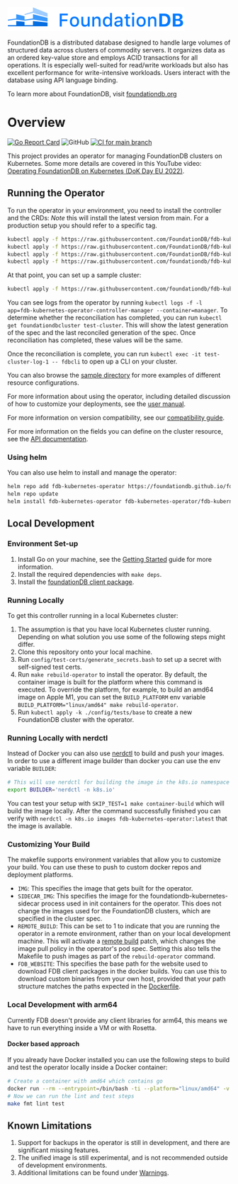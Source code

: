 <img alt="FoundationDB logo" src="docs/FDB_logo.png?raw=true" width="400">

FoundationDB is a distributed database designed to handle large volumes of structured data across clusters of commodity servers. It organizes data as an ordered key-value store and employs ACID transactions for all operations. It is especially well-suited for read/write workloads but also has excellent performance for write-intensive workloads. Users interact with the database using API language binding.

To learn more about FoundationDB, visit [foundationdb.org](https://www.foundationdb.org/)

# Overview

[![Go Report Card](https://goreportcard.com/badge/github.com/FoundationDB/fdb-kubernetes-operator)](https://goreportcard.com/report/github.com/FoundationDB/fdb-kubernetes-operator)
![GitHub](https://img.shields.io/github/license/FoundationDB/fdb-kubernetes-operator)
[![CI for main branch](https://github.com/FoundationDB/fdb-kubernetes-operator/actions/workflows/pull_request.yml/badge.svg)](https://github.com/FoundationDB/fdb-kubernetes-operator/actions/workflows/pull_request.yml)

This project provides an operator for managing FoundationDB clusters on Kubernetes.
Some more details are covered in this YouTube video: [Operating FoundationDB on Kubernetes (DoK Day EU 2022)](https://www.youtube.com/watch?v=Kf3kquvuing).

## Running the Operator

To run the operator in your environment, you need to install the controller and the CRDs:
*Note* this will install the latest version from main. For a production setup you should refer to a specific tag.

```bash
kubectl apply -f https://raw.githubusercontent.com/FoundationDB/fdb-kubernetes-operator/main/config/crd/bases/apps.foundationdb.org_foundationdbclusters.yaml
kubectl apply -f https://raw.githubusercontent.com/FoundationDB/fdb-kubernetes-operator/main/config/crd/bases/apps.foundationdb.org_foundationdbbackups.yaml
kubectl apply -f https://raw.githubusercontent.com/FoundationDB/fdb-kubernetes-operator/main/config/crd/bases/apps.foundationdb.org_foundationdbrestores.yaml
kubectl apply -f https://raw.githubusercontent.com/foundationdb/fdb-kubernetes-operator/main/config/samples/deployment.yaml
```

At that point, you can set up a sample cluster:

```bash
kubectl apply -f https://raw.githubusercontent.com/foundationdb/fdb-kubernetes-operator/main/config/samples/cluster.yaml
```

You can see logs from the operator by running
`kubectl logs -f -l app=fdb-kubernetes-operator-controller-manager --container=manager`. To determine whether the reconciliation has completed, you can run `kubectl get foundationdbcluster test-cluster`. This will show the latest generation of the
spec and the last reconciled generation of the spec. Once reconciliation has completed, these values will be the same.

Once the reconciliation is complete, you can run `kubectl exec -it test-cluster-log-1 -- fdbcli` to open up a CLI on your cluster.

You can also browse the [sample directory](config/samples) for more examples of different resource configurations.

For more information about using the operator, including detailed discussion of how to customize your deployments, see the [user manual](docs/manual/index.md).

For more information on version compatibility, see our [compatibility guide](docs/compatibility.md).

For more information on the fields you can define on the cluster resource, see the [API documentation](docs/cluster_spec.md).

### Using helm

You can also use helm to install and manage the operator:

```bash
helm repo add fdb-kubernetes-operator https://foundationdb.github.io/fdb-kubernetes-operator/
helm repo update
helm install fdb-kubernetes-operator fdb-kubernetes-operator/fdb-kubernetes-operator
 ```

## Local Development

### Environment Set-up

1. Install Go on your machine, see the [Getting Started](https://golang.org/doc/install) guide for more information.
1. Install the required dependencies with `make deps`.
1. Install the [foundationDB client package](https://github.com/apple/foundationdb/releases).

### Running Locally

To get this controller running in a local Kubernetes cluster:

1. The assumption is that you have local Kubernetes cluster running.
   Depending on what solution you use some of the following steps might differ.
1. Clone this repository onto your local machine.
1. Run `config/test-certs/generate_secrets.bash` to set up a secret with
   self-signed test certs.
1. Run `make rebuild-operator` to install the operator. By default, the
   container image is built for the platform where this command is executed.
   To override the platform, for example, to build an amd64 image on Apple M1,
   you can set the `BUILD_PLATFORM` env variable
   `BUILD_PLATFORM="linux/amd64" make rebuild-operator`.
1. Run `kubectl apply -k ./config/tests/base`
   to create a new FoundationDB cluster with the operator.

### Running Locally with nerdctl

Instead of Docker you can also use [nerdctl](https://github.com/containerd/nerdctl) to build and push your images.
In order to use a different image builder than docker you can use the env variable `BUILDER`:

```bash
# This will use nerdctl for building the image in the k8s.io namespace
export BUILDER='nerdctl -n k8s.io'
```

You can test your setup with `SKIP_TEST=1 make container-build` which will build the image locally.
After the command successfully finished you can verify with `nerdctl -n k8s.io images fdb-kubernetes-operator:latest` that the image is available.

### Customizing Your Build

The makefile supports environment variables that allow you to customize your build. You can use these to push to custom docker repos and deployment platforms.

* `IMG`: This specifies the image that gets built for the operator.
* `SIDECAR_IMG`: This specifies the image for the foundationdb-kubernetes-sidecar process used in init containers for the operator. This does not change the images used for the FoundationDB clusters, which are specified in the cluster spec.
* `REMOTE_BUILD`: This can be set to 1 to indicate that you are running the operator in a remote environment, rather than on your local development machine. This will activate a [remote build](config/development/remote_build.yaml) patch, which changes the image pull policy in the operator's pod spec. Setting this also tells the Makefile to push images as part of the `rebuild-operator` command.
* `FDB_WEBSITE`: This specifies the base path for the website used to download FDB client packages in the docker builds. You can use this to download custom binaries from your own host, provided that your path structure matches the paths expected in the [Dockerfile](Dockerfile).

### Local Development with arm64

Currently FDB doesn't provide any client libraries for arm64, this means we have to run everything inside a VM or with Rosetta.

#### Docker based approach

If you already have Docker installed you can use the following steps to build and test the operator locally inside a Docker container:

```bash
# Create a container with amd64 which contains go
docker run --rm --entrypoint=/bin/bash -ti --platform="linux/amd64" -v $(pwd):/work -w /work docker.io/library/golang:1.19 ./scripts/setup_container.sh
# Now we can run the lint and test steps
make fmt lint test
```

## Known Limitations

1. Support for backups in the operator is still in development, and there are significant missing features.
2. The unified image is still experimental, and is not recommended outside of development environments.
3. Additional limitations can be found under [Warnings](docs/manual/warnings.md).
